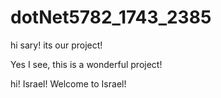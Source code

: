 # dotNet5782_1743_2385

hi sary! its our project!

Yes I see, this is a wonderful project!

hi! Israel!
Welcome to Israel!

